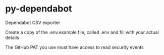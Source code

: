 # py-dependabot
Dependabot CSV exporter

Create a copy of the .env.example file, called .env and fill with your actual details

The GitHub PAT you use must have access to read security events
